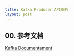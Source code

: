 ```yaml
---
title: Kafka Producer API编程
layout: post
---
```

## 00. 参考文档
[Kafka Documentament](http://kafka.apache.org/documentation/ "kafka官网文档")